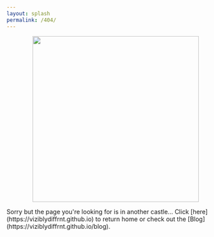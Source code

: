 ```yaml
---
layout: splash
permalink: /404/  
---
```


<p align="center">
<img src="https://viziblydiffrnt.github.io/assets/images/404.jpg" width="384" height="384"/>
</p>

<text align="center">
Sorry but the page you're looking for is in another castle...
Click [here](https://viziblydiffrnt.github.io) to return home or check out the [Blog](https://viziblydiffrnt.github.io/blog).
</text>